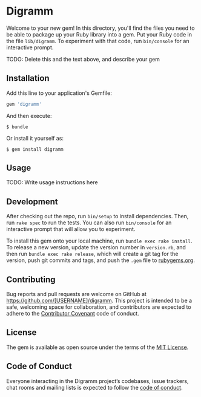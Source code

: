 # Digramm

Welcome to your new gem! In this directory, you'll find the files you need to be able to package up your Ruby library into a gem. Put your Ruby code in the file `lib/digramm`. To experiment with that code, run `bin/console` for an interactive prompt.

TODO: Delete this and the text above, and describe your gem

## Installation

Add this line to your application's Gemfile:

```ruby
gem 'digramm'
```

And then execute:

    $ bundle

Or install it yourself as:

    $ gem install digramm

## Usage

TODO: Write usage instructions here

## Development

After checking out the repo, run `bin/setup` to install dependencies. Then, run `rake spec` to run the tests. You can also run `bin/console` for an interactive prompt that will allow you to experiment.

To install this gem onto your local machine, run `bundle exec rake install`. To release a new version, update the version number in `version.rb`, and then run `bundle exec rake release`, which will create a git tag for the version, push git commits and tags, and push the `.gem` file to [rubygems.org](https://rubygems.org).

## Contributing

Bug reports and pull requests are welcome on GitHub at https://github.com/[USERNAME]/digramm. This project is intended to be a safe, welcoming space for collaboration, and contributors are expected to adhere to the [Contributor Covenant](http://contributor-covenant.org) code of conduct.

## License

The gem is available as open source under the terms of the [MIT License](https://opensource.org/licenses/MIT).

## Code of Conduct

Everyone interacting in the Digramm project’s codebases, issue trackers, chat rooms and mailing lists is expected to follow the [code of conduct](https://github.com/[USERNAME]/digramm/blob/master/CODE_OF_CONDUCT.md).
